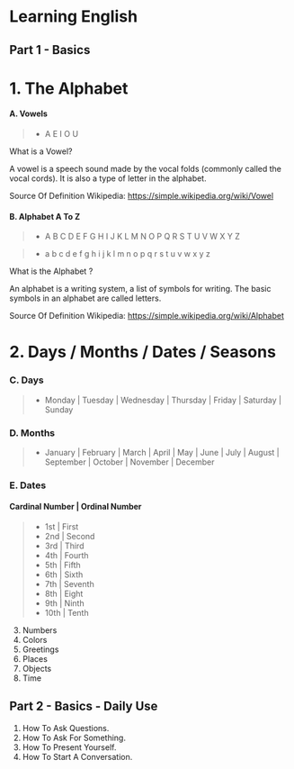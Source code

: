 # Learning English #

## Part 1 - Basics ##

# 1. The Alphabet

#### A. Vowels

> - A E I O U

What is a Vowel?

A vowel is a speech sound made by the vocal folds (commonly called the vocal cords). It is also a type of letter in the alphabet.

Source Of Definition Wikipedia: https://simple.wikipedia.org/wiki/Vowel

#### B. Alphabet A To Z 

> - A B C D E F G H I J K L M N O P Q R S T U V W X Y Z

> - a b c d e f g h i j k l m n o p q r s t u v w x y z

What is the Alphabet ?

An alphabet is a writing system, a list of symbols for writing. The basic symbols in an alphabet are called letters. 

Source Of Definition Wikipedia: https://simple.wikipedia.org/wiki/Alphabet

##

# 2. Days / Months / Dates / Seasons

### C. Days  
 
 > - Monday | Tuesday | Wednesday | Thursday | Friday | Saturday | Sunday
 
### D. Months

> - January | February | March | April | May | June | July | August | September | October | November | December

### E. Dates 

#### Cardinal Number | Ordinal Number 

> - 1st | First
> - 2nd | Second
> - 3rd | Third
> - 4th | Fourth
> - 5th | Fifth
> - 6th | Sixth
> - 7th | Seventh
> - 8th | Eight
> - 9th | Ninth
> - 10th | Tenth



3. Numbers
4. Colors
5. Greetings
6. Places
7. Objects
8. Time


## Part 2 - Basics - Daily Use  ##

1. How To Ask Questions.
2. How To Ask For Something.
3. How To Present Yourself.
4. How To Start A Conversation.


